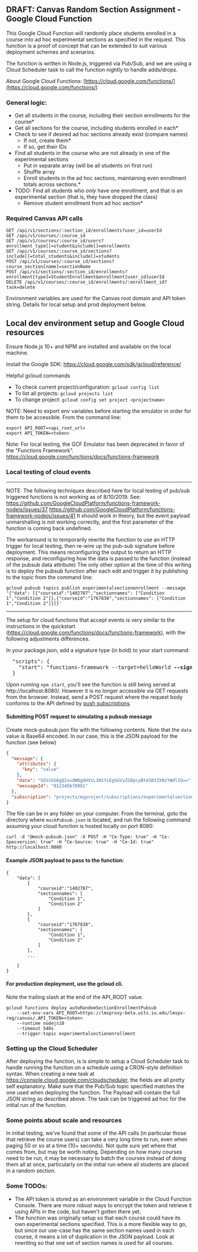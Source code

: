 
## DRAFT: Canvas Random Section Assignment - Google Cloud Function
This Google Cloud Function will randomly place students enrolled in a course into ad hoc experimental sections as specified in the request. This function is a proof of concept that can be extended to suit various deployment schemes and scenarios.

The function is written in Node.js, triggered via Pub/Sub, and we are using a Cloud Scheduler task to call the function nightly to handle adds/drops. 

About Google Cloud Functions: [https://cloud.google.com/functions/](https://cloud.google.com/functions/)

### General logic:
- Get all students in the course, including their section enrollments for the course*
- Get all sections for the course, including students enrolled in each*
- Check to see if desired ad hoc sections already exist (compare names)
	- If not, create them*
	- If so, get their IDs
- Find all students in the course who are not already in one of the experimental sections
	- Put in separate array (will be all students on first run)
	- Shuffle array
	- Enroll students in the ad hoc sections, maintaining even enrollment totals across sections.*
- TODO: Find all students who *only* have one enrollment, and that is an experimental section (that is, they have dropped the class)
	- Remove student enrollment from ad hoc section*

### Required Canvas API calls
```
GET /api/v1/sections/:section_id/enrollments?user_id=userId
GET /api/v1/courses/:course_id
GET /api/v1/courses/:course_id/users?enrollment_type[]=student&include[]=enrollments
GET /api/v1/courses/:course_id/sections?include[]=total_students&include[]=students
POST /api/v1/courses/:course_id/sections?course_section[name]=sectionName
POST /api/v1/sections/:section_id/enrollments?enrollment[type]=StudentEnrollment&enrollment[user_id]userId
DELETE /api/v1/courses/:course_id/enrollments/:enrollment_id?task=delete

```

Environment variables are used for the Canvas root domain and API token string. Details for local setup and prod deployment below.


## Local dev environment setup and Google Cloud resources
Ensure Node.js 10+ and NPM are installed and available on the local machine.

Install the Google SDK:
https://cloud.google.com/sdk/gcloud/reference/

Helpful gcloud commands
 - To check current project/configuration: `gcloud config list`
 - To list all projects: `gcloud projects list`
 - To change project: `gcloud config set project <projectname>`

NOTE: Need to export env variables before starting the emulator in order for them to be accessible. From the command line:

```
export API_ROOT=<api_root_url>
export API_TOKEN=<token>
```

Note: For local testing, the GCF Emulator has been deprecated in favor of the "Functions Framework". 
https://cloud.google.com/functions/docs/functions-framework



### Local testing of cloud events

---
NOTE: The following techniques described here for local testing of pub/sub triggered functions is not working as of 8/10/2019. 
See: https://github.com/GoogleCloudPlatform/functions-framework-nodejs/issues/37
	 https://github.com/GoogleCloudPlatform/functions-framework-nodejs/issues/41
It should work in theory, but the event payload unmarshalling is not working correctly, and the first parameter of the function is coming back undefined.

The workaround is to temporarily rewrite the function to use an HTTP trigger for local testing, then re-wire up the pub-sub signature before deployment. 
This means reconfiguring the output to return an HTTP response, and reconfiguring how the data is passed to the function (instead of the pubsub data attribute)
The only other option at the time of this writing is to deploy the pubsub function after each edit and trigger it by publishing to the topic from the command line:
```
gcloud pubsub topics publish experimentalsectionenrollment --message '{"data": [{"courseid":"1402787","sectionnames": ["Condition 1","Condition 2"]},{"courseid":"1767838","sectionnames": ["Condition 1","Condition 2"]}]}'
```
---

The setup for cloud functions that accept events is very similar to the instructions in the quickstart (https://cloud.google.com/functions/docs/functions-framework), with the following adjustments differences.

In your package.json, add a signature type (in bold) to your start command:
<pre>
  "scripts": {
    "start": "functions-framework --target=helloWorld <b>--signature-type=event"</b>
  }
</pre>

Upon running `npm start`, you'll see the function is still being served at http://localhost:8080/. However it is no longer accessible via GET requests from the browser. Instead, send a POST request where the request body conforms to the API defined by [push subscriptions](https://cloud.google.com/pubsub/docs/push). 

#### Submitting POST request to simulating a pubsub message

Create mock-pubsub.json file with the following contents. Note that the `data` value is Base64 encoded. In our case, this is the JSON payload for the function (see below)
```json
{
  "message": {
    "attributes": {
      "key": "value"
    },
    "data": "SGVsbG8gQ2xvdWQgUHViL1N1YiEgSGVyZSBpcyBteSBtZXNzYWdlIQ==",
    "messageId": "012345678901"
  },
  "subscription": "projects/myproject/subscriptions/experimentalsectionenrollment"
}
```

The file can be in any folder on your computer. From the terminal, goto the directory where ```mockPubsub.json``` is located, and run the following command assuming your cloud function is hosted locally on port 8080:
```
curl -d "@mock-pubsub.json" -X POST -H "Ce-Type: true" -H "Ce-Specversion: true" -H "Ce-Source: true" -H "Ce-Id: true" http://localhost:8080
```

#### Example JSON payload to pass to the function:
```
{
    "data": [
        {
            "courseid":"1402787",
            "sectionnames": [
                "Condition 1",
                "Condition 2"
            ]
        },
        {
            "courseid":"1767838",
            "sectionnames": [
                "Condition 1",
                "Condition 2"
            ]
        },
		...

    ]
}
```


#### For production deployment, use the gcloud cli.
Note the trailing slash at the end of the API_ROOT value.
```
gcloud functions deploy autoRandomSectionEnrollmentPubsub 
	--set-env-vars API_ROOT=https://lmsproxy-beta.uits.iu.edu/lmspx-reg/canvas/,API_TOKEN=<token> 
	--runtime nodejs10 
	--timeout 540s 
	--trigger-topic experimentalsectionenrollment
```

### Setting up the Cloud Scheduler
After deploying the function, is is simple to setup a Cloud Scheduler task to handle running the function on a schedule using a CRON-style definition syntax. When creating a new task at https://console.cloud.google.com/cloudscheduler, the fields are all pretty self explanatory. Make sure that the Pub/Sub topic specified matches the one used when deploying the function. The Payload will contain the full JSON string as described above. The task can be triggered ad hoc for the initial run of the function.

### Some points about scale and resources
In initial testing, we've found that some of the API calls (in particular those that retrieve the course users) can take a very long time to run, even when paging 50 or so at a time (10+ seconds). Not quite sure yet where that comes from, but may be worth noting. Depending on how many courses need to be run, it may be necessary to batch the courses instead of doing them all at once, particularly on the initial run where all students are placed in a random section.


### Some TODOs:
 - The API token is stored as an environment variable in the Cloud Function Console. There are more robust ways to encrypt the token and retrieve it using APIs in the code, but haven't gotten there yet.
 - The function was originally setup so that each course could have its own experimental sections specified. This is a more flexible way to go, but since our use-case has the same section names used in each course, it means a lot of duplication in the JSON payload. Look at rewriting so that one set of section names is used for all courses.
